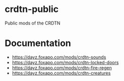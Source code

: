 # crdtn-public
Public mods of the CRDTN

# Documentation
- https://dayz.foxapo.com/mods/crdtn-sounds
- https://dayz.foxapo.com/mods/crdtn-locked-doors
- https://dayz.foxapo.com/mods/crdtn-fire-regen
- https://dayz.foxapo.com/mods/crdtn-creatures
